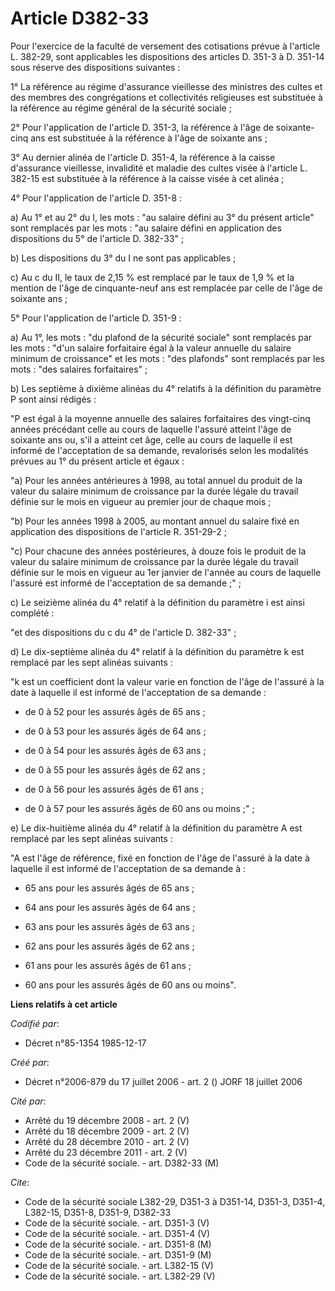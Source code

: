 # Article D382-33

Pour l'exercice de la faculté de versement des cotisations prévue à l'article L. 382-29, sont applicables les dispositions
des articles D. 351-3 à D. 351-14 sous réserve des dispositions suivantes :

1° La référence au régime d'assurance vieillesse des ministres des cultes et des membres des congrégations et collectivités
religieuses est substituée à la référence au régime général de la sécurité sociale ;

2° Pour l'application de l'article D. 351-3, la référence à l'âge de soixante-cinq ans est substituée à la référence à l'âge
de soixante ans ;

3° Au dernier alinéa de l'article D. 351-4, la référence à la caisse d'assurance vieillesse, invalidité et maladie des cultes
visée à l'article L. 382-15 est substituée à la référence à la caisse visée à cet alinéa ;

4° Pour l'application de l'article D. 351-8 :

a) Au 1° et au 2° du I, les mots : "au salaire défini au 3° du présent article" sont remplacés par les mots : "au salaire
défini en application des dispositions du 5° de l'article D. 382-33" ;

b) Les dispositions du 3° du I ne sont pas applicables ;

c) Au c du II, le taux de 2,15 % est remplacé par le taux de 1,9 % et la mention de l'âge de cinquante-neuf ans est remplacée
par celle de l'âge de soixante ans ;

5° Pour l'application de l'article D. 351-9 :

a) Au 1°, les mots : "du plafond de la sécurité sociale" sont remplacés par les mots : "d'un salaire forfaitaire égal à la
valeur annuelle du salaire minimum de croissance" et les mots : "des plafonds" sont remplacés par les mots : "des salaires
forfaitaires" ;

b) Les septième à dixième alinéas du 4° relatifs à la définition du paramètre P sont ainsi rédigés :

"P est égal à la moyenne annuelle des salaires forfaitaires des vingt-cinq années précédant celle au cours de laquelle
l'assuré atteint l'âge de soixante ans ou, s'il a atteint cet âge, celle au cours de laquelle il est informé de l'acceptation
de sa demande, revalorisés selon les modalités prévues au 1° du présent article et égaux :

"a) Pour les années antérieures à 1998, au total annuel du produit de la valeur du salaire minimum de croissance par la durée
légale du travail définie sur le mois en vigueur au premier jour de chaque mois ;

"b) Pour les années 1998 à 2005, au montant annuel du salaire fixé en application des dispositions de l'article R. 351-29-2 ;

"c) Pour chacune des années postérieures, à douze fois le produit de la valeur du salaire minimum de croissance par la durée
légale du travail définie sur le mois en vigueur au 1er janvier de l'année au cours de laquelle l'assuré est informé de
l'acceptation de sa demande ;" ;

c) Le seizième alinéa du 4° relatif à la définition du paramètre i est ainsi complété :

"et des dispositions du c du 4° de l'article D. 382-33" ;

d) Le dix-septième alinéa du 4° relatif à la définition du paramètre k est remplacé par les sept alinéas suivants :

"k est un coefficient dont la valeur varie en fonction de l'âge de l'assuré à la date à laquelle il est informé de
l'acceptation de sa demande :

- de 0 à 52 pour les assurés âgés de 65 ans ;

- de 0 à 53 pour les assurés âgés de 64 ans ;

- de 0 à 54 pour les assurés âgés de 63 ans ;

- de 0 à 55 pour les assurés âgés de 62 ans ;

- de 0 à 56 pour les assurés âgés de 61 ans ;

- de 0 à 57 pour les assurés âgés de 60 ans ou moins ;" ;

e) Le dix-huitième alinéa du 4° relatif à la définition du paramètre A est remplacé par les sept alinéas suivants :

"A est l'âge de référence, fixé en fonction de l'âge de l'assuré à la date à laquelle il est informé de l'acceptation de sa
demande à :

- 65 ans pour les assurés âgés de 65 ans ;

- 64 ans pour les assurés âgés de 64 ans ;

- 63 ans pour les assurés âgés de 63 ans ;

- 62 ans pour les assurés âgés de 62 ans ;

- 61 ans pour les assurés âgés de 61 ans ;

- 60 ans pour les assurés âgés de 60 ans ou moins".

**Liens relatifs à cet article**

_Codifié par_:

  - Décret n°85-1354 1985-12-17

_Créé par_:

  - Décret n°2006-879 du 17 juillet 2006 - art. 2 () JORF 18 juillet 2006

_Cité par_:

  - Arrêté du 19 décembre 2008 - art. 2 (V)
  - Arrêté du 18 décembre 2009 - art. 2 (V)
  - Arrêté du 28 décembre 2010 - art. 2 (V)
  - Arrêté du 23 décembre 2011 - art. 2 (V)
  - Code de la sécurité sociale. - art. D382-33 (M)

_Cite_:

  - Code de la sécurité sociale L382-29, D351-3 à D351-14, D351-3, D351-4, L382-15, D351-8, D351-9, D382-33
  - Code de la sécurité sociale. - art. D351-3 (V)
  - Code de la sécurité sociale. - art. D351-4 (V)
  - Code de la sécurité sociale. - art. D351-8 (M)
  - Code de la sécurité sociale. - art. D351-9 (M)
  - Code de la sécurité sociale. - art. L382-15 (V)
  - Code de la sécurité sociale. - art. L382-29 (V)
